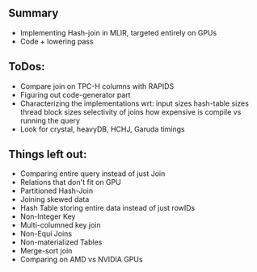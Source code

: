 ## Summary

- Implementing Hash-join in MLIR, targeted entirely on GPUs
- Code + lowering pass


## ToDos:

- Compare join on TPC-H columns with RAPIDS
- Figuring out code-generator part
- Characterizing the implementations wrt:
    input sizes
    hash-table sizes
    thread block sizes
    selectivity of joins
    how expensive is compile vs running the query
- Look for crystal, heavyDB, HCHJ, Garuda timings


## Things left out:

- Comparing entire query instead of just Join
- Relations that don't fit on GPU 
- Partitioned Hash-Join 
- Joining skewed data
- Hash Table storing entire data instead of just rowIDs 
- Non-Integer Key
- Multi-columned key join
- Non-Equi Joins
- Non-materialized Tables
- Merge-sort join
- Comparing on AMD vs NVIDIA GPUs
